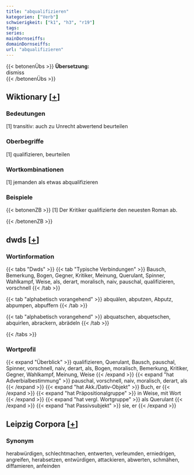 ```yaml
---
title: "abqualifizieren"
kategorien: ["Verb"]
schwierigkeit: ["k1", "h3", "r19"]
tags:
series:
mainDornseiffs:
domainDornseiffs:
url: "abqualifizieren"
---
```


{{< betonenÜbs >}}
**Übersetzung:**  
dismiss  
{{< /betonenÜbs >}}

## Wiktionary [[+](https://de.wiktionary.org/wiki/abqualifizieren)]

### Bedeutungen
[1] transitiv: auch zu Unrecht abwertend beurteilen  

### Oberbegriffe
[1] qualifizieren, beurteilen  

### Wortkombinationen
[1] jemanden als etwas abqualifizieren  

### Beispiele
{{< betonenZB >}}
[1] Der Kritiker qualifizierte den neuesten Roman ab.  

{{< /betonenZB >}}


## dwds [[+](https://www.dwds.de/wb/abqualifizieren)]

### Wortinformation
{{< tabs "Dwds" >}}
{{< tab "Typische Verbindungen" >}}
Bausch, Bemerkung, Bogen, Gegner, Kritiker, Meinung, Querulant, Spinner, Wahlkampf, Weise, als, derart, moralisch, naiv, pauschal, qualifizieren, vorschnell
{{< /tab >}}

{{< tab "alphabetisch vorangehend" >}}
abquälen, abputzen, Abputz, abpumpen, abpuffern
{{< /tab >}}

{{< tab "alphabetisch vorangehend" >}}
abquatschen, abquetschen, abquirlen, abrackern, abrädeln
{{< /tab >}}

{{< /tabs >}}

### Wortprofil
{{< expand "Überblick" >}} qualifizieren, Querulant, Bausch, pauschal, Spinner, vorschnell, naiv, derart, als, Bogen, moralisch, Bemerkung, Kritiker, Gegner, Wahlkampf, Meinung, Weise {{< /expand >}}
{{< expand "hat Adverbialbestimmung" >}} pauschal, vorschnell, naiv, moralisch, derart, als {{< /expand >}}
{{< expand "hat Akk./Dativ-Objekt" >}} Buch, er {{< /expand >}}
{{< expand "hat Präpositionalgruppe" >}} in Weise, mit Wort {{< /expand >}}
{{< expand "hat vergl. Wortgruppe" >}} als Querulant {{< /expand >}}
{{< expand "hat Passivsubjekt" >}} sie, er {{< /expand >}}

## Leipzig Corpora [[+](https://corpora.uni-leipzig.de/en/res?word=abqualifizieren&corpusId=deu_newscrawl-public_2018)]


### Synonym
herabwürdigen, schlechtmachen, entwerten, verleumden, erniedrigen, angreifen, herabsetzen, entwürdigen, attackieren, abwerten, schmähen, diffamieren, anfeinden

